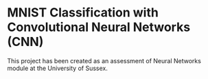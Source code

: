 # MNIST Classification with Convolutional Neural Networks (CNN) 
This project has been created as an assessment of Neural Networks module at the University of Sussex. 
